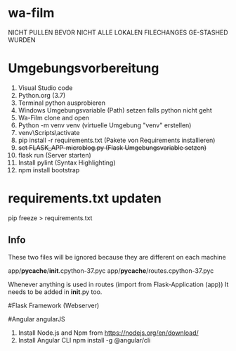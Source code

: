 # wa-film

NICHT PULLEN BEVOR NICHT ALLE LOKALEN FILECHANGES GE-STASHED WURDEN

# Umgebungsvorbereitung 

1. Visual Studio code
2. Python.org (3.7)
3. Terminal python ausprobieren 
4. Windows Umgebungsvariable (Path) setzen falls python nicht geht
5. Wa-Film clone and open
6. Python -m venv venv  (virtuelle Umgebung "venv" erstellen)
7. venv\Scripts\activate 
8. pip install -r requirements.txt (Pakete von Requirements installieren)  
9. ~~set FLASK_APP-microblog.py  (Flask Umgebungsvariable setzen)~~
10. flask run (Server starten)
11. Install pylint (Syntax Highlighting)
12. npm install bootstrap

# requirements.txt updaten
pip freeze > requirements.txt

## Info 
These two files will be ignored because they are different on each machine

app/__pycache__/__init__.cpython-37.pyc
app/__pycache__/routes.cpython-37.pyc 

Whenever anything is used in routes (import from Flask-Application (app))
It needs to be added in __init__.py too. 


#Flask Framework (Webserver)

#Angular angularJS
1. Install Node.js and Npm from https://nodejs.org/en/download/
2. Install Angular CLI npm install -g @angular/cli